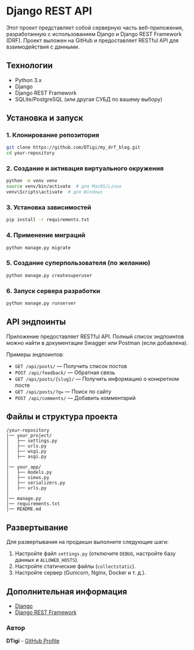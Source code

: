 # Django REST API

Этот проект представляет собой серверную часть веб-приложения, разработанную с использованием Django и Django REST Framework (DRF). Проект выложен на GitHub и предоставляет RESTful API для взаимодействия с данными.

## Технологии
- Python 3.x
- Django
- Django REST Framework
- SQLite/PostgreSQL (или другая СУБД по вашему выбору)

## Установка и запуск

### 1. Клонирование репозитория
```sh
git clone https://github.com/DTigi/my_drf_blog.git
cd your-repository
```

### 2. Создание и активация виртуального окружения
```sh
python -m venv venv
source venv/bin/activate  # для MacOS/Linux
venv\Scripts\activate  # для Windows
```

### 3. Установка зависимостей
```sh
pip install -r requirements.txt
```

### 4. Применение миграций
```sh
python manage.py migrate
```

### 5. Создание суперпользователя (по желанию)
```sh
python manage.py createsuperuser
```

### 6. Запуск сервера разработки
```sh
python manage.py runserver
```

## API эндпоинты

Приложение предоставляет RESTful API. Полный список эндпоинтов можно найти в документации Swagger или Postman (если добавлена).

Примеры эндпоинтов:
- `GET /api/posts/` — Получить список постов
- `POST /api/feedback/` — Обратная связь
- `GET /api/posts/{slug}/` — Получить информацию о конкретном посте
- `GET /api/posts/?q=` — Поиск по сайту
- `POST /api/comments/` — Добавить комментарий

## Файлы и структура проекта
```
/your-repository
│── your_project/
│   ├── settings.py
│   ├── urls.py
│   ├── wsgi.py
│   ├── asgi.py
│
│── your_app/
│   ├── models.py
│   ├── views.py
│   ├── serializers.py
│   ├── urls.py
│
│── manage.py
│── requirements.txt
│── README.md
```

## Развертывание

Для развертывания на продакшн выполните следующие шаги:

1. Настройте файл `settings.py` (отключите `DEBUG`, настройте базу данных и `ALLOWED_HOSTS`).
2. Настройте статические файлы (`collectstatic`).
3. Настройте сервер (Gunicorn, Nginx, Docker и т. д.).

## Дополнительная информация
- [Django](https://www.djangoproject.com/)
- [Django REST Framework](https://www.django-rest-framework.org/)

### Автор
**DTigi** - [GitHub Profile](https://github.com/DTigi)

